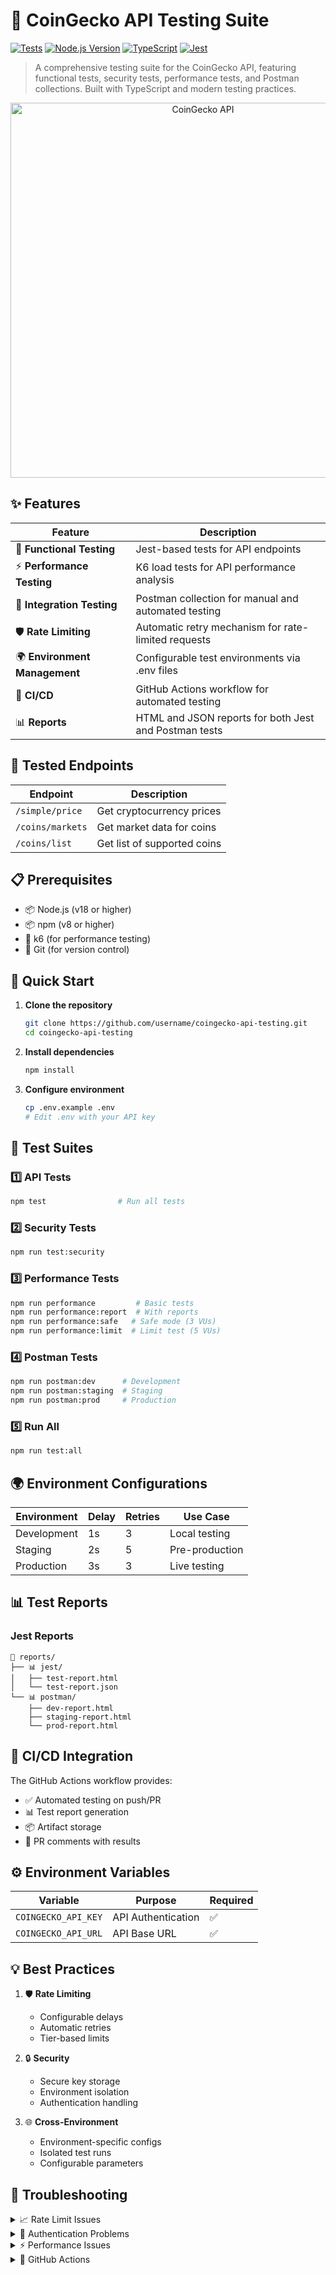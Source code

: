 # 🚀 CoinGecko API Testing Suite

[![Tests](https://img.shields.io/badge/Tests-Passing-success)](https://github.com/abeaudat/coingecko-api-testing)
[![Node.js Version](https://img.shields.io/badge/node-%3E%3D18.x-brightgreen)](https://nodejs.org)
[![TypeScript](https://img.shields.io/badge/TypeScript-%5E5.0.0-blue)](https://www.typescriptlang.org/)
[![Jest](https://img.shields.io/badge/Jest-%5E29.5.0-red)](https://jestjs.io/)


> A comprehensive testing suite for the CoinGecko API, featuring functional tests, security tests, performance tests, and Postman collections. Built with TypeScript and modern testing practices.

<div align="center">
  <img src="https://cdn.freelogovectors.net/wp-content/uploads/2021/12/coingecko_logo-freelogovectors.net_.png" alt="CoinGecko API" width="600"/>
</div>

## ✨ Features

| Feature | Description |
|---------|-------------|
| 🧪 **Functional Testing** | Jest-based tests for API endpoints |
| ⚡ **Performance Testing** | K6 load tests for API performance analysis |
| 🔄 **Integration Testing** | Postman collection for manual and automated testing |
| 🛡️ **Rate Limiting** | Automatic retry mechanism for rate-limited requests |
| 🌍 **Environment Management** | Configurable test environments via .env files |
| 🔄 **CI/CD** | GitHub Actions workflow for automated testing |
| 📊 **Reports** | HTML and JSON reports for both Jest and Postman tests |

## 🎯 Tested Endpoints

| Endpoint | Description |
|----------|-------------|
| `/simple/price` | Get cryptocurrency prices |
| `/coins/markets` | Get market data for coins |
| `/coins/list` | Get list of supported coins |

## 📋 Prerequisites

- 📦 Node.js (v18 or higher)
- 📦 npm (v8 or higher)
- 🚄 k6 (for performance testing)
- 🔄 Git (for version control)

## 🚀 Quick Start

1. **Clone the repository**
   ```bash
   git clone https://github.com/username/coingecko-api-testing.git
   cd coingecko-api-testing
   ```

2. **Install dependencies**
   ```bash
   npm install
   ```

3. **Configure environment**
   ```bash
   cp .env.example .env
   # Edit .env with your API key
   ```

## 🧪 Test Suites

### 1️⃣ API Tests
```bash
npm test                # Run all tests
```

### 2️⃣ Security Tests
```bash
npm run test:security
```

### 3️⃣ Performance Tests
```bash
npm run performance         # Basic tests
npm run performance:report  # With reports
npm run performance:safe   # Safe mode (3 VUs)
npm run performance:limit  # Limit test (5 VUs)
```

### 4️⃣ Postman Tests
```bash
npm run postman:dev      # Development
npm run postman:staging  # Staging
npm run postman:prod     # Production
```

### 5️⃣ Run All
```bash
npm run test:all
```

## 🌍 Environment Configurations

| Environment | Delay | Retries | Use Case |
|-------------|-------|----------|----------|
| Development | 1s | 3 | Local testing |
| Staging | 2s | 5 | Pre-production |
| Production | 3s | 3 | Live testing |

## 📊 Test Reports

### Jest Reports
```
📁 reports/
├── 📊 jest/
│   ├── test-report.html
│   └── test-report.json
└── 📊 postman/
    ├── dev-report.html
    ├── staging-report.html
    └── prod-report.html
```

## 🔄 CI/CD Integration

The GitHub Actions workflow provides:

- ✅ Automated testing on push/PR
- 📊 Test report generation
- 📦 Artifact storage
- 💬 PR comments with results

## ⚙️ Environment Variables

| Variable | Purpose | Required |
|----------|---------|----------|
| `COINGECKO_API_KEY` | API Authentication | ✅ |
| `COINGECKO_API_URL` | API Base URL | ✅ |

## 💡 Best Practices

1. 🛡️ **Rate Limiting**
   - Configurable delays
   - Automatic retries
   - Tier-based limits

2. 🔒 **Security**
   - Secure key storage
   - Environment isolation
   - Authentication handling

3. 🌐 **Cross-Environment**
   - Environment-specific configs
   - Isolated test runs
   - Configurable parameters

## 🔧 Troubleshooting

<details>
<summary>📈 Rate Limit Issues</summary>

- Increase request delays
- Implement exponential backoff
- Check API tier limits
</details>

<details>
<summary>🔑 Authentication Problems</summary>

- Verify API key in .env
- Check key permissions
- Validate GitHub secrets
</details>

<details>
<summary>⚡ Performance Issues</summary>

- Verify k6 installation
- Adjust virtual users
- Monitor system resources
</details>

<details>
<summary>🔄 GitHub Actions</summary>

- Check repository secrets
- Review workflow logs
- Verify package-lock.json
</details>

##